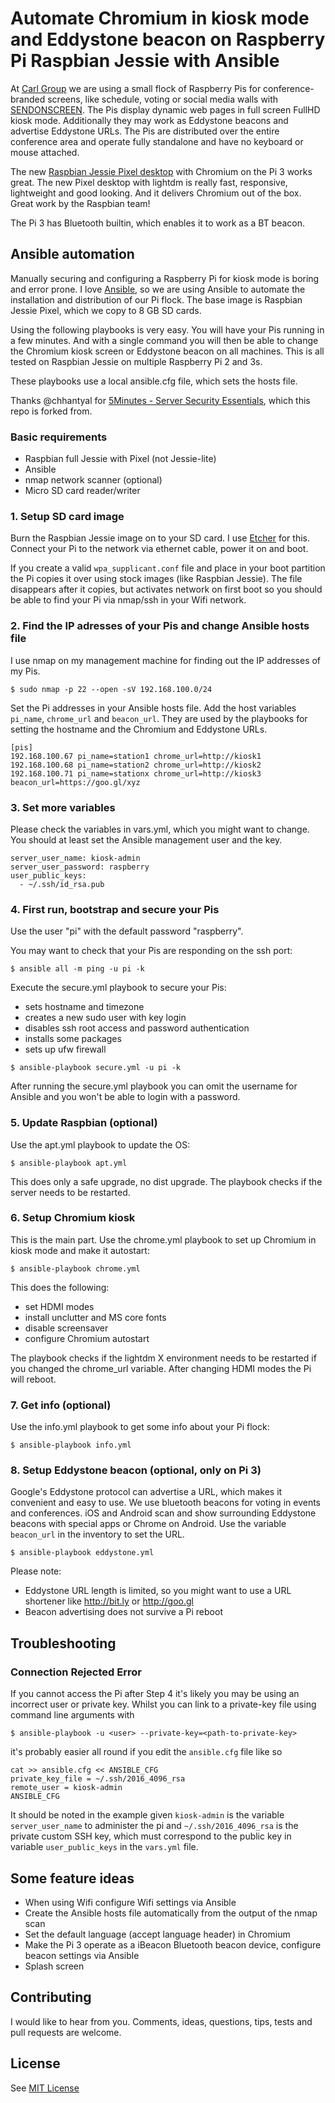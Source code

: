 # Automate Chromium in kiosk mode and Eddystone beacon on Raspberry Pi Raspbian Jessie with Ansible

At [Carl Group](http://www.carl-group.de/en/home/) we are using a small flock of Raspberry Pis for conference-branded screens, like schedule, voting or social media walls with [SENDONSCREEN](http://send.on-screen.info). The Pis display dynamic web pages in full screen FullHD kiosk mode. Additionally they may work as Eddystone beacons and advertise Eddystone URLs.
The Pis are distributed over the entire conference area and operate fully standalone and have no keyboard or mouse attached.

The new [Raspbian Jessie Pixel desktop](https://www.raspberrypi.org/downloads/raspbian/) with Chromium on the Pi 3 works great. The new Pixel desktop with lightdm is really fast, responsive, lightweight and good looking. And it delivers Chromium out of the box. Great work by the Raspbian team!

The Pi 3 has Bluetooth builtin, which enables it to work as a BT beacon.

## Ansible automation

Manually securing and configuring a Raspberry Pi for kiosk mode is boring and error prone. I love [Ansible](https://www.ansible.com/), so we are using Ansible to automate the installation and distribution of our Pi flock. The base image is Raspbian Jessie Pixel, which we copy to 8 GB SD cards.

Using the following playbooks is very easy. You will have your Pis running in a few minutes. And with a single command you will then be able to change the Chromium kiosk screen or Eddystone beacon on all machines.
This is all tested on Raspbian Jessie on multiple Raspberry Pi 2 and 3s.

These playbooks use a local ansible.cfg file, which sets the hosts file.

Thanks @chhantyal for [5Minutes - Server Security Essentials](https://github.com/chhantyal/5minutes), which this repo is forked from.

### Basic requirements

- Raspbian full Jessie with Pixel (not Jessie-lite)
- Ansible
- nmap network scanner (optional)
- Micro SD card reader/writer

### 1. Setup SD card image

Burn the Raspbian Jessie image on to your SD card. I use [Etcher](https://etcher.io/) for this.
Connect your Pi to the network via ethernet cable, power it on and boot.

If you create a valid ```wpa_supplicant.conf``` file and place in your boot partition the Pi copies it over using stock images (like Raspbian Jessie). The file disappears after it copies, but activates network on first boot so you should be able to find your Pi via nmap/ssh in your Wifi network.

### 2. Find the IP adresses of your Pis and change Ansible hosts file

I use nmap on my management machine for finding out the IP addresses of my Pis.

```
$ sudo nmap -p 22 --open -sV 192.168.100.0/24
```

Set the Pi addresses in your Ansible hosts file.
Add the host variables `pi_name`, `chrome_url` and `beacon_url`. They are used by the playbooks for setting the hostname and the Chromium and Eddystone URLs.

```
[pis]
192.168.100.67 pi_name=station1 chrome_url=http://kiosk1
192.168.100.68 pi_name=station2 chrome_url=http://kiosk2
192.168.100.71 pi_name=stationx chrome_url=http://kiosk3 beacon_url=https://goo.gl/xyz
```

### 3. Set more variables

Please check the variables in vars.yml, which you might want to change. You should at least set the Ansible management user and the key.

```
server_user_name: kiosk-admin
server_user_password: raspberry
user_public_keys:
  - ~/.ssh/id_rsa.pub
```

### 4. First run, bootstrap and secure your Pis

Use the user "pi" with the default password "raspberry".

You may want to check that your Pis are responding on the ssh port:

```
$ ansible all -m ping -u pi -k
```

Execute the secure.yml playbook to secure your Pis:
- sets hostname and timezone
- creates a new sudo user with key login
- disables ssh root access and password authentication
- installs some packages
- sets up ufw firewall

```
$ ansible-playbook secure.yml -u pi -k
```

After running the secure.yml playbook you can omit the username for Ansible and you won't be able to login with a password.

### 5. Update Raspbian (optional)

Use the apt.yml playbook to update the OS:

```
$ ansible-playbook apt.yml
```

This does only a safe upgrade, no dist upgrade. The playbook checks if the server needs to be restarted.

### 6. Setup Chromium kiosk

This is the main part. Use the chrome.yml playbook to set up Chromium in kiosk mode and make it autostart:

```
$ ansible-playbook chrome.yml
```

This does the following:
- set HDMI modes
- install unclutter and MS core fonts
- disable screensaver
- configure Chromium autostart

The playbook checks if the lightdm X environment needs to be restarted if you changed the chrome_url variable.
After changing HDMI modes the Pi will reboot.

### 7. Get info (optional)

Use the info.yml playbook to get some info about your Pi flock:

```
$ ansible-playbook info.yml
```

### 8. Setup Eddystone beacon (optional, only on Pi 3)

Google's Eddystone protocol can advertise a URL, which makes it convenient and easy to use. We use bluetooth beacons for voting in events and conferences.
iOS and Android scan and show surrounding Eddystone beacons with special apps or Chrome on Android. Use the variable `beacon_url` in the inventory to set the URL.

```
$ ansible-playbook eddystone.yml
```

Please note:
- Eddystone URL length is limited, so you might want to use a URL shortener like http://bit.ly or http://goo.gl
- Beacon advertising does not survive a Pi reboot

## Troubleshooting

### Connection Rejected Error

If you cannot access the Pi after Step 4 it's likely you may be using an incorrect user or private key.
Whilst you can link to a private-key file using command line arguments with

```
$ ansible-playbook -u <user> --private-key=<path-to-private-key>
```

it's probably easier all round if you edit the `ansible.cfg` file like so

```
cat >> ansible.cfg << ANSIBLE_CFG
private_key_file = ~/.ssh/2016_4096_rsa
remote_user = kiosk-admin
ANSIBLE_CFG
```

It should be noted in the example given `kiosk-admin` is the variable `server_user_name` to administer the pi and `~/.ssh/2016_4096_rsa` is the private custom SSH key, which must correspond to the public key in variable `user_public_keys` in the `vars.yml` file.

## Some feature ideas

- When using Wifi configure Wifi settings via Ansible
- Create the Ansible hosts file automatically from the output of the nmap scan
- Set the default language (accept language header) in Chromium
- Make the Pi 3 operate as a iBeacon Bluetooth beacon device, configure beacon settings via Ansible
- Splash screen

## Contributing

I would like to hear from you. Comments, ideas, questions, tips, tests and pull requests are welcome.

## License

See [MIT License](LICENSE.txt)
